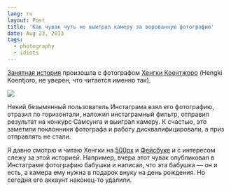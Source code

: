 ```yaml
---
lang: ru
layout: Post
title: 'Как чувак чуть не выиграл камеру за ворованную фотографию'
date: Aug 23, 2013
tags:
  - photography
  - idiots
---
```


[Занятная история](http://imageandview.com/notes1/how-a-stolen-photo-became-a-contest-winner/) произошла с фотографом [Хенгки Коентжоро](http://500px.com/hengki24) (Hengki Koentjoro, не уверен, что читается именно так).

![](http://wow.sapegin.me/3L3V3c1R1T0n/samsung-fb-blended.jpg)

Некий безымянный пользователь Инстаграма взял его фотографию, отразил по горизонтали, наложил инстаграмный фильтр, отправил результат на конкурс Самсунга и выиграл камеру. К счастью, это заметили поклонники фотографа и работу дисквалифицировали, а приз отправлять не стали.

Я давно смотрю и читаю Хенгки на [500px](http://500px.com/hengki24) и [Фейсбуке](https://www.facebook.com/koentjoro24) и с интересом слежу за этой историей. Например, вчера этот чувак опубликовал в Инстаграме фотографию бабушки и написал, что эта бабушка — он и есть, а камера ему нужна в подарок внуку на день рождения. Но сегодня его аккаунт наконец-то удалили.
